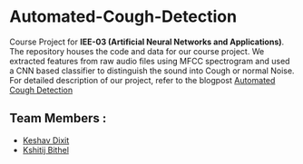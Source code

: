 # Automated-Cough-Detection
Course Project for **IEE-03 (Artificial Neural Networks and Applications)**. <br/>
The repository houses the code and data for our course project. We extracted features from raw audio files using MFCC spectrogram and used a CNN based classifier to distinguish the sound into Cough or normal Noise. <br/>
For detailed description of our project, refer to the blogpost 
[Automated Cough Detection](https://kbithel.medium.com/audio-classification-for-cough-detection-11c1a9854d2b)
</br>
## Team Members : 
- [Keshav Dixit](https://github.com/Keshav242)
- [Kshitij Bithel](https://github.com/KSHITIJBITHEL)
